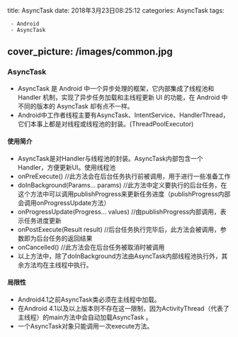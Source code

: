 title:  AsyncTask
date: 2018年3月23日08:25:12
categories: AsyncTask
tags: 

	 - Android
	 - AsyncTask
cover_picture: /images/common.jpg
---

### AsyncTask

- AsyncTask 是 Android 中一个异步处理的框架，它内部集成了线程池和 Handler 机制，实现了异步任务加载和主线程更新 UI 的功能，在 Android 中不同的版本的 AsyncTask 却有点不一样。
- Android中工作者线程主要有AsyncTask、IntentService、HandlerThread，它们本事上都是对线程或线程池的封装。(ThreadPoolExecutor)

#### 使用简介

- AsyncTask是对Handler与线程池的封装。AsyncTask内部包含一个Handler，方便更新UI。使用线程池
- onPreExecute() //此方法会在后台任务执行前被调用，用于进行一些准备工作 
- doInBackground(Params… params) //此方法中定义要执行的后台任务，在这个方法中可以调用publishProgress来更新任务进度（publishProgress内部会调用onProgressUpdate方法） 
- onProgressUpdate(Progress… values) //由publishProgress内部调用，表示任务进度更新 
- onPostExecute(Result result) //后台任务执行完毕后，此方法会被调用，参数即为后台任务的返回结果 
- onCancelled() //此方法会在后台任务被取消时被调用
- 以上方法中，除了doInBackground方法由AsyncTask内部线程池执行外，其余方法均在主线程中执行。

#### 局限性

- Android4.1之前AsyncTask类必须在主线程中加载。
- 在Android 4.1以及以上版本则不存在这一限制，因为ActivityThread（代表了主线程）的main方法中会自动加载AsyncTask 。
- 一个AsyncTask对象只能调用一次execute方法。


